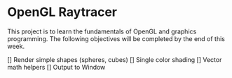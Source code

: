 # OpenGL Raytracer

This project is to learn the fundamentals of OpenGL and graphics programming. The following objectives will be completed by the end of this week.

[] Render simple shapes (spheres, cubes)
[] Single color shading
[] Vector math helpers
[] Output to Window